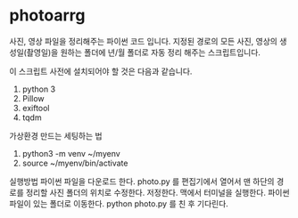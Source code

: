 # photoarrg
사진, 영상 파일을 정리해주는 파이썬 코드 입니다.
지정된 경로의 모든 사진, 영상의 생성일(촬영일)을
원하는 폴더에 년/월 폴더로 자동 정리 해주는 스크립트입니다.

이 스크립트 사전에 설치되어야 할 것은 다음과 같습니다.
1. python 3
2. Pillow
3. exiftool
4. tqdm

가상환경 만드는 세팅하는 법
1. python3 -m venv ~/myenv
2. source ~/myenv/bin/activate

실행방법
파이썬 파일을 다운로드 한다.
photo.py 를 편집기에서 열어서 맨 하단의 경로를 정리할 사진 폴더의 위치로 수정한다.
저정한다.
맥에서 터미널을 실행한다.
파이썬 파일이 있는 폴더로 이동한다.
python photo.py 를 친 후 기다린다.
